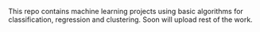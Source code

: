 This repo contains machine learning projects using basic algorithms for classification, regression and clustering.
Soon will upload rest of the work.
